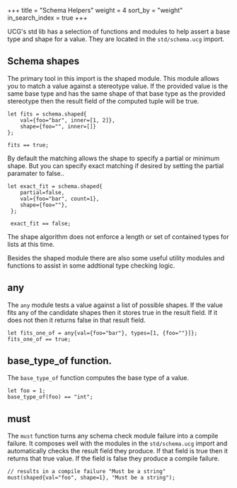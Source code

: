 +++
title = "Schema Helpers"
weight = 4
sort_by = "weight"
in_search_index = true
+++

UCG's std lib has a selection of functions and modules to help assert a base type and shape for a value. They are located in the `std/schema.ucg` import.

## Schema shapes

The primary tool in this import is the shaped module. This module allows you to match a value against a stereotype value. If the provided value is the same base type and has the same shape of that base type as the provided stereotype then the
result field of the computed tuple will be true.

```
let fits = schema.shaped{
    val={foo="bar", inner=[1, 2]},
    shape={foo="", inner=[]}
};

fits == true;
```

By default the matching allows the shape to specify a partial or minimum shape. But you can specify exact matching if desired by setting the partial paramater to false..

```
let exact_fit = schema.shaped{
    partial=false,
    val={foo="bar", count=1},
    shape={foo=""},
 };

 exact_fit == false;
```

The shape algorithm does not enforce a length or set of contained types for lists at this time.

Besides the shaped module there are also some useful utility modules and functions to assist in some addtional type checking logic.
## any

The `any` module tests a value against a list of possible shapes. If the value
fits any of the candidate shapes then it stores true in the result field. If it does not then it returns false in that result field.

```
let fits_one_of = any{val={foo="bar"}, types=[1, {foo=""}]};
fits_one_of == true;
```

## base_type_of function.

The `base_type_of` function computes the base type of a value.

```
let foo = 1;
base_type_of(foo) == "int";
```

## must

The `must` function turns any schema check module failure into a compile failure. It composes well with the modules in the `std/schema.ucg` import and automatically checks the result field they produce. If that field is true then it returns that true value. If the field is false they produce a compile failure.

```
// results in a compile failure "Must be a string"
must(shaped{val="foo", shape=1}, "Must be a string");
```